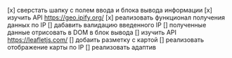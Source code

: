 [x] сверстать шапку с полем ввода и блока вывода информации
[x] изучить API https://geo.ipify.org/
[x] реализовать функционал получения данных по IP
[] дабавить валидацию введенного IP
[] полученные данные отрисовать в DOM в блок вывода
[] изучить API https://leafletjs.com/ 
[] добаить разметку с картой
[] реализовать отображение карты по IP
[] реализовать адаптив